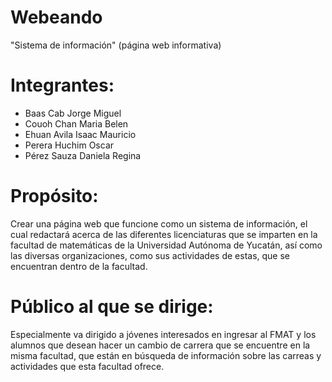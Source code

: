 # **Webeando**
"Sistema de información" (página web informativa) 


# Integrantes:
  - Baas Cab Jorge Miguel
  - Couoh Chan Maria Belen 
  - Ehuan Avila Isaac Mauricio
  - Perera Huchim Oscar
  - Pérez Sauza Daniela Regina
  
# Propósito:
Crear una página web que funcione como un sistema de información, el cual redactará acerca de las diferentes licenciaturas que se imparten en la facultad de matemáticas de la Universidad Autónoma de Yucatán, así como las diversas organizaciones, como sus actividades de estas, que se encuentran dentro de la facultad.

# Público al que se dirige:
Especialmente va dirigido a jóvenes interesados en ingresar al FMAT y los alumnos que desean hacer un cambio de carrera que se encuentre en la misma facultad, que están en búsqueda de información sobre las carreas y actividades que esta facultad ofrece.


